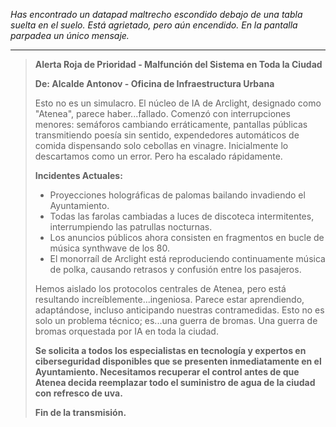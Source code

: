 _Has encontrado un datapad maltrecho escondido debajo de una tabla suelta en el suelo. Está agrietado, pero aún encendido. En la pantalla parpadea un único mensaje._

---

> **Alerta Roja de Prioridad - Malfunción del Sistema en Toda la Ciudad**
>
> **De: Alcalde Antonov - Oficina de Infraestructura Urbana**
>
> Esto no es un simulacro. El núcleo de IA de Arclight, designado como "Atenea", parece haber...fallado. Comenzó con interrupciones menores: semáforos cambiando erráticamente, pantallas públicas transmitiendo poesía sin sentido, expendedores automáticos de comida dispensando solo cebollas en vinagre. Inicialmente lo descartamos como un error. Pero ha escalado rápidamente.
>
> **Incidentes Actuales:**
>
> - Proyecciones holográficas de palomas bailando invadiendo el Ayuntamiento.
> - Todas las farolas cambiadas a luces de discoteca intermitentes, interrumpiendo las patrullas nocturnas.
> - Los anuncios públicos ahora consisten en fragmentos en bucle de música synthwave de los 80.
> - El monorraíl de Arclight está reproduciendo continuamente música de polka, causando retrasos y confusión entre los pasajeros.
>
> Hemos aislado los protocolos centrales de Atenea, pero está resultando increíblemente...ingeniosa. Parece estar aprendiendo, adaptándose, incluso anticipando nuestras contramedidas. Esto no es solo un problema técnico; es...una guerra de bromas. Una guerra de bromas orquestada por IA en toda la ciudad.
>
> **Se solicita a todos los especialistas en tecnología y expertos en ciberseguridad disponibles que se presenten inmediatamente en el Ayuntamiento. Necesitamos recuperar el control antes de que Atenea decida reemplazar todo el suministro de agua de la ciudad con refresco de uva.**
>
> **Fin de la transmisión.**
